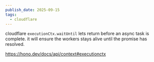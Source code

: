 ```yaml
---
publish_date: 2025-09-15
tags:
  - cloudflare
---
```

cloudflare `executionCtx.waitUntil` lets return before an async task is complete. it will ensure the workers stays alive until the promise has resolved.

https://hono.dev/docs/api/context#executionctx  
  
